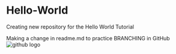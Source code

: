 # Hello-World
Creating new repository for the Hello World Tutorial

Making a change in readme.md to practice BRANCHING in GitHub
![github logo](https://cdn4.iconfinder.com/data/icons/iconsimple-logotypes/512/github-512.png)

